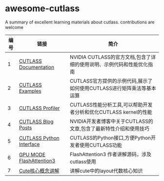 # awesome-cutlass
A summary of excellent learning materials about cutlass. contributions are welcome


| 编号 | 链接 | 简介 |
|------|------|------|
| 1 | [CUTLASS Documentation](https://github.com/NVIDIA/cutlass) | NVIDIA CUTLASS的官方文档,包含了详细的使用说明、示例代码和性能优化指南 |
| 2 | [CUTLASS Examples](https://github.com/NVIDIA/cutlass/tree/master/examples) | CUTLASS官方提供的示例代码,展示了如何使用CUTLASS进行矩阵乘法等基本运算 |
| 3 | [CUTLASS Profiler](https://github.com/NVIDIA/cutlass/tree/master/tools/profiler) | CUTLASS性能分析工具,可以帮助开发者分析和优化CUTLASS kernel的性能 |
| 4 | [CUTLASS Blog Posts](https://developer.nvidia.com/blog/tag/cutlass/) | NVIDIA开发者博客中关于CUTLASS的文章,包含了最新特性介绍和使用技巧 |
| 5 | [CUTLASS Python Interface](https://github.com/NVIDIA/cutlass/tree/master/python) | CUTLASS的Python接口,方便Python开发者使用CUTLASS功能 |
| 6 | [GPU MODE FlashAttention3](https://www.bilibili.com/video/BV1QZ421N7pT?p=38&vd_source=6d8f39c6e53970f392352227e8a4b6a1) | FlashAttention3 作者讲解源码，涉及cutlass使用 |
| 7 | [Cute核心概念讲解](https://www.bilibili.com/video/BV1QZ421N7pT?p=15&vd_source=6d8f39c6e53970f392352227e8a4b6a1) | 讲解cute中的layout代数核心知识 |



